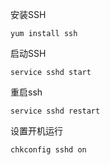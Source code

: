 
安装SSH

    yum install ssh
    
启动SSH

    service sshd start
    
重启ssh

    service sshd restart
    
设置开机运行

    chkconfig sshd on